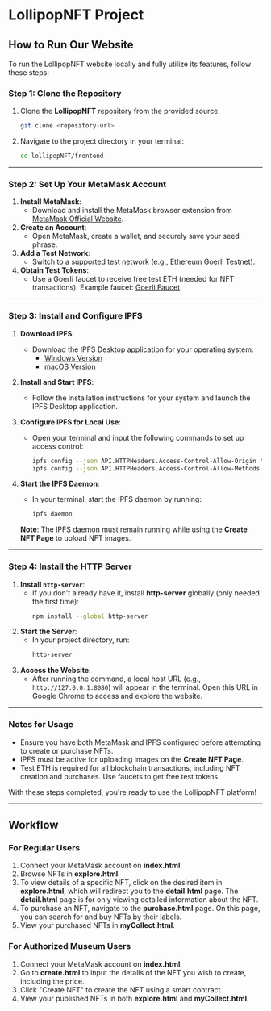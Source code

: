 # LollipopNFT Project

## How to Run Our Website

To run the LollipopNFT website locally and fully utilize its features, follow these steps:

### Step 1: Clone the Repository
1. Clone the **LollipopNFT** repository from the provided source.
   ```bash
   git clone <repository-url>
   ```
2. Navigate to the project directory in your terminal:
   ```bash
   cd lollipopNFT/frontend
   ```

---

### Step 2: Set Up Your MetaMask Account
1. **Install MetaMask**:
   - Download and install the MetaMask browser extension from [MetaMask Official Website](https://metamask.io/).
2. **Create an Account**:
   - Open MetaMask, create a wallet, and securely save your seed phrase.
3. **Add a Test Network**:
   - Switch to a supported test network (e.g., Ethereum Goerli Testnet).
4. **Obtain Test Tokens**:
   - Use a Goerli faucet to receive free test ETH (needed for NFT transactions).
     Example faucet: [Goerli Faucet](https://goerlifaucet.com/).

---

### Step 3: Install and Configure IPFS
1. **Download IPFS**:
   - Download the IPFS Desktop application for your operating system:
     - [Windows Version](https://github.com/ipfs/ipfs-desktop/releases)
     - [macOS Version](https://github.com/ipfs/ipfs-desktop/releases)
2. **Install and Start IPFS**:
   - Follow the installation instructions for your system and launch the IPFS Desktop application.
3. **Configure IPFS for Local Use**:
   - Open your terminal and input the following commands to set up access control:
     ```bash
     ipfs config --json API.HTTPHeaders.Access-Control-Allow-Origin '["http://127.0.0.1:8081/"]'
     ipfs config --json API.HTTPHeaders.Access-Control-Allow-Methods '["PUT", "POST", "GET"]'
     ```
4. **Start the IPFS Daemon**:
   - In your terminal, start the IPFS daemon by running:
     ```bash
     ipfs daemon
     ```

   **Note**: The IPFS daemon must remain running while using the **Create NFT Page** to upload NFT images.

---

### Step 4: Install the HTTP Server
1. **Install `http-server`**:
   - If you don't already have it, install **http-server** globally (only needed the first time):
     ```bash
     npm install --global http-server
     ```
2. **Start the Server**:
   - In your project directory, run:
     ```bash
     http-server
     ```
3. **Access the Website**:
   - After running the command, a local host URL (e.g., `http://127.0.0.1:8080`) will appear in the terminal. Open this URL in Google Chrome to access and explore the website.

---

### Notes for Usage
- Ensure you have both MetaMask and IPFS configured before attempting to create or purchase NFTs.
- IPFS must be active for uploading images on the **Create NFT Page**.
- Test ETH is required for all blockchain transactions, including NFT creation and purchases. Use faucets to get free test tokens.

With these steps completed, you're ready to use the LollipopNFT platform!

---

## Workflow

### For Regular Users

1. Connect your MetaMask account on **index.html**.  
2. Browse NFTs in **explore.html**.  
3. To view details of a specific NFT, click on the desired item in **explore.html**, which will redirect you to the **detail.html** page. The **detail.html** page is for only viewing detailed information about the NFT.
4. To purchase an NFT, navigate to the **purchase.html** page. On this page, you can search for and buy NFTs by their labels.  
5. View your purchased NFTs in **myCollect.html**.  

### For Authorized Museum Users

1. Connect your MetaMask account on **index.html**.
2. Go to **create.html** to input the details of the NFT you wish to create, including the price.
3. Click "Create NFT" to create the NFT using a smart contract.
4. View your published NFTs in both **explore.html** and **myCollect.html**.